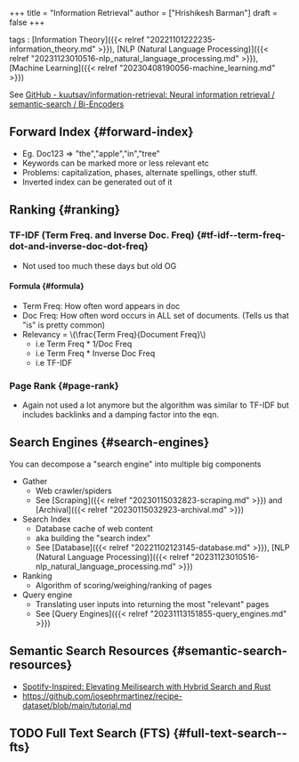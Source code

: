 +++
title = "Information Retrieval"
author = ["Hrishikesh Barman"]
draft = false
+++

tags
: [Information Theory]({{< relref "20221101222235-information_theory.md" >}}), [NLP (Natural Language Processing)]({{< relref "20231123010516-nlp_natural_language_processing.md" >}}), [Machine Learning]({{< relref "20230408190056-machine_learning.md" >}})


See [GitHub - kuutsav/information-retrieval: Neural information retrieval / semantic-search / Bi-Encoders](https://github.com/kuutsav/information-retrieval)


## Forward Index {#forward-index}

-   Eg. Doc123 =&gt; "the","apple","in","tree"
-   Keywords can be marked more or less relevant etc
-   Problems: capitalization, phases, alternate spellings, other stuff.
-   Inverted index can be generated out of it


## Ranking {#ranking}


### TF-IDF (Term Freq. and Inverse Doc. Freq) {#tf-idf--term-freq-dot-and-inverse-doc-dot-freq}

-   Not used too much these days but old OG


#### Formula {#formula}

-   Term Freq: How often word appears in doc
-   Doc Freq: How often word occurs in ALL set of documents. (Tells us that "is" is pretty common)
-   Relevancy =  \\(\frac{Term Freq}{Document Freq}\\)
    -   i.e Term Freq \* 1/Doc Freq
    -   i.e Term Freq \* Inverse Doc Freq
    -   i.e TF-IDF


### Page Rank {#page-rank}

-   Again not used a lot anymore but the algorithm was similar to TF-IDF but includes backlinks and a damping factor into the eqn.


## Search Engines {#search-engines}

You can decompose a "search engine" into multiple big components

-   Gather
    -   Web crawler/spiders
    -   See [Scraping]({{< relref "20230115032823-scraping.md" >}}) and [Archival]({{< relref "20230115032923-archival.md" >}})
-   Search Index
    -   Database cache of web content
    -   aka building the "search index"
    -   See [Database]({{< relref "20221102123145-database.md" >}}), [NLP (Natural Language Processing)]({{< relref "20231123010516-nlp_natural_language_processing.md" >}})
-   Ranking
    -   Algorithm of scoring/weighing/ranking of pages
-   Query engine
    -   Translating user inputs into returning the most "relevant" pages
    -   See [Query Engines]({{< relref "20231113151855-query_engines.md" >}})


## Semantic Search Resources {#semantic-search-resources}

-   [Spotify-Inspired: Elevating Meilisearch with Hybrid Search and Rust](https://blog.kerollmops.com/spotify-inspired-elevating-meilisearch-with-hybrid-search-and-rust)
-   <https://github.com/josephrmartinez/recipe-dataset/blob/main/tutorial.md>


## <span class="org-todo todo TODO">TODO</span> Full Text Search (FTS) {#full-text-search--fts}
